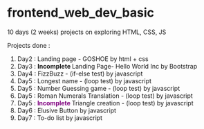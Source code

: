 # frontend_web_dev_basic

10 days (2 weeks) projects on exploring HTML, CSS, JS

Projects done :

<ol>
    <li>Day2 : Landing page - GOSHOE by html + css</li>
    <li>Day3 : <strong>Incomplete </strong> Landing Page- Hello World Inc by Bootstrap</li>
    <li>Day4 : FizzBuzz - (if-else test) by javascript</li>
    <li>Day5 : Longest name - (loop test) by javascript</li>
    <li>Day5 : Number Guessing game - (loop test) by javascript</li>
    <li>Day5 : Roman Numerals Translation - (loop test) by javascript</li>
    <li>Day5 : <span style="color:purple;font-weight:bold">Incomplete </span> Triangle creation - (loop test) by javascript</li>
    <li>Day6 : Elusive Button by javascript</li>
    <li>Day7 : To-do list by javascript</li>
</ol>
